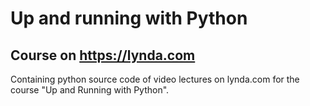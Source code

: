 # Up and running with Python
## Course on https://lynda.com
Containing python source code of video lectures on lynda.com for the course "Up and Running with Python".
